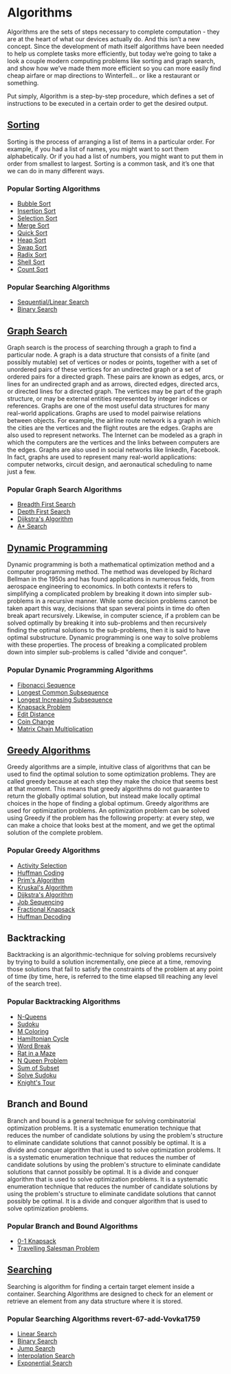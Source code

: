 # Algorithms
Algorithms are the sets of steps necessary to complete computation - they are at the heart of what our devices actually do. And this isn’t a new concept. Since the development of math itself algorithms have been needed to help us complete tasks more efficiently, but today we’re going to take a look a couple modern computing problems like sorting and graph search, and show how we’ve made them more efficient so you can more easily find cheap airfare or map directions to Winterfell... or like a restaurant or something.  

Put simply, Algorithm is a step-by-step procedure, which defines a set of instructions to be executed in a certain order to get the desired output.

## [Sorting](Sorting/readme.md)
Sorting is the process of arranging a list of items in a particular order. For example, if you had a list of names, you might want to sort them alphabetically. Or if you had a list of numbers, you might want to put them in order from smallest to largest. Sorting is a common task, and it’s one that we can do in many different ways.
### Popular Sorting Algorithms
* [Bubble Sort](Sorting/BubbleSort/readme.md)
* [Insertion Sort](Sorting/InsertionSort/readme.md)
* [Selection Sort](Sorting/SelectionSort/readme.md)
* [Merge Sort](Sorting/MergeSort/readme.md)
* [Quick Sort](Sorting/QuickSort/readme.md)
* [Heap Sort](Sorting/HeapSort/readme.md)
* [Swap Sort](Sorting/SwapSort/readme.md)
* [Radix Sort](Sorting/RadixSort/readme.md)
* [Shell Sort](Sorting/ShellSort/readme.md)
* [Count Sort](Sorting/CountSort/readme.md)

### Popular Searching Algorithms
* [Sequential/Linear Search](Searching/SequentialSearch/readme.md)
* [Binary Search](Searching/BinarySearch/readme.md)


## [Graph Search](Graph%20Search/readme.md)
Graph search is the process of searching through a graph to find a particular node. A graph is a data structure that consists of a finite (and possibly mutable) set of vertices or nodes or points, together with a set of unordered pairs of these vertices for an undirected graph or a set of ordered pairs for a directed graph. These pairs are known as edges, arcs, or lines for an undirected graph and as arrows, directed edges, directed arcs, or directed lines for a directed graph. The vertices may be part of the graph structure, or may be external entities represented by integer indices or references. Graphs are one of the most useful data structures for many real-world applications. Graphs are used to model pairwise relations between objects. For example, the airline route network is a graph in which the cities are the vertices and the flight routes are the edges. Graphs are also used to represent networks. The Internet can be modeled as a graph in which the computers are the vertices and the links between computers are the edges. Graphs are also used in social networks like linkedIn, Facebook. In fact, graphs are used to represent many real-world applications: computer networks, circuit design, and aeronautical scheduling to name just a few.
### Popular Graph Search Algorithms
* [Breadth First Search](Graph%20Search/BreadthFirstSearch/readme.md)
* [Depth First Search](Graph%20Search/DepthFirstSearch/readme.md)
* [Dijkstra's Algorithm](Graph%20Search/Dijkstra'sAlgorithm/readme.md)
* [A* Search](Graph%20Search/A*Search/readme.md)

## [Dynamic Programming](Dynamic%20Programming/README.md)
Dynamic programming is both a mathematical optimization method and a computer programming method. The method was developed by Richard Bellman in the 1950s and has found applications in numerous fields, from aerospace engineering to economics. In both contexts it refers to simplifying a complicated problem by breaking it down into simpler sub-problems in a recursive manner. While some decision problems cannot be taken apart this way, decisions that span several points in time do often break apart recursively. Likewise, in computer science, if a problem can be solved optimally by breaking it into sub-problems and then recursively finding the optimal solutions to the sub-problems, then it is said to have optimal substructure. Dynamic programming is one way to solve problems with these properties. The process of breaking a complicated problem down into simpler sub-problems is called "divide and conquer".
### Popular Dynamic Programming Algorithms
* [Fibonacci Sequence](Dynamic%20Programming/Fibonacci%20Sequence/README.md)
* [Longest Common Subsequence](Dynamic%20Programming/Longest%20Common%20Subsequence/README.md)
* [Longest Increasing Subsequence](Dynamic%20Programming/Longest%20Increasing%20Subsequence/README.md)
* [Knapsack Problem](Dynamic%20Programming/Knapsack%20Problem/README.md)
* [Edit Distance](Not-Added)
* [Coin Change](DynamicProgramming/CoinChange/readme.md)
* [Matrix Chain Multiplication](Not-Added)

## [Greedy Algorithms](Greedy%20Algorithm)
Greedy algorithms are a simple, intuitive class of algorithms that can be used to find the optimal solution to some optimization problems. They are called greedy because at each step they make the choice that seems best at that moment. This means that greedy algorithms do not guarantee to return the globally optimal solution, but instead make locally optimal choices in the hope of finding a global optimum. Greedy algorithms are used for optimization problems. An optimization problem can be solved using Greedy if the problem has the following property: at every step, we can make a choice that looks best at the moment, and we get the optimal solution of the complete problem.
### Popular Greedy Algorithms
* [Activity Selection](notadded)
* [Huffman Coding](Greedy%20Algorithm/Huffman%20Coding%20Algorithm/readme.md)
* [Prim's Algorithm](Greedy%20Algorithm/Prim%27s%20Algorithm/readme.md)
* [Kruskal's Algorithm](Greedy%20Algorithm/Krushkal%27s%20Algorithm/readme.md)
* [Dijkstra's Algorithm](notadded)
* [Job Sequencing](notadded)
* [Fractional Knapsack](notadded)
* [Huffman Decoding](notadded)

## Backtracking
Backtracking is an algorithmic-technique for solving problems recursively by trying to build a solution incrementally, one piece at a time, removing those solutions that fail to satisfy the constraints of the problem at any point of time (by time, here, is referred to the time elapsed till reaching any level of the search tree).
### Popular Backtracking Algorithms
* [N-Queens](Backtracking/N-Queens/readme.md)
* [Sudoku](Backtracking/Sudoku/readme.md)
* [M Coloring](Backtracking/MColoring/readme.md)
* [Hamiltonian Cycle](Backtracking/HamiltonianCycle/readme.md)
* [Word Break](Backtracking/WordBreak/readme.md)
* [Rat in a Maze](Backtracking/RatinMaze/readme.md)
* [N Queen Problem](Backtracking/NQueenProblem/readme.md)
* [Sum of Subset](Backtracking/SumofSubset/readme.md)
* [Solve Sudoku](Backtracking/SolveSudoku/readme.md)
* [Knight's Tour](Backtracking/The%20Knight’s%20tour%20problem/README.md)

## Branch and Bound
Branch and bound is a general technique for solving combinatorial optimization problems. It is a systematic enumeration technique that reduces the number of candidate solutions by using the problem's structure to eliminate candidate solutions that cannot possibly be optimal. It is a divide and conquer algorithm that is used to solve optimization problems. It is a systematic enumeration technique that reduces the number of candidate solutions by using the problem's structure to eliminate candidate solutions that cannot possibly be optimal. It is a divide and conquer algorithm that is used to solve optimization problems. It is a systematic enumeration technique that reduces the number of candidate solutions by using the problem's structure to eliminate candidate solutions that cannot possibly be optimal. It is a divide and conquer algorithm that is used to solve optimization problems.
### Popular Branch and Bound Algorithms
* [0-1 Knapsack](BranchandBound/0-1Knapsack/readme.md)
* [Travelling Salesman Problem](BranchandBound/TravellingSalesmanProblem/readme.md)

## [Searching](Searching/README.md)
Searching is algorithm for finding a certain target element inside a container. Searching Algorithms are designed to check for an element or retrieve an element from any data structure where it is stored.

### Popular Searching Algorithms revert-67-add-Vovka1759 
* [Linear Search](Searching/LinearSearch/readme.md)
* [Binary Search](Searching/BinarySearch/readme.md)
* [Jump Search](Not-Added)
* [Interpolation Search](Not-Added)
* [Exponential Search](Not-Added)


